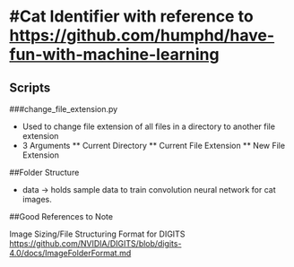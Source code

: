 #Cat Identifier
with reference to https://github.com/humphd/have-fun-with-machine-learning
===============

## Scripts
###change_file_extension.py
* Used to change file extension of all files in a directory to another file extension
* 3 Arguments
** Current Directory
** Current File Extension
** New File Extension

##Folder Structure
- data -> holds sample data to train convolution neural network for cat images.

##Good References to Note

Image Sizing/File Structuring Format for DIGITS
https://github.com/NVIDIA/DIGITS/blob/digits-4.0/docs/ImageFolderFormat.md